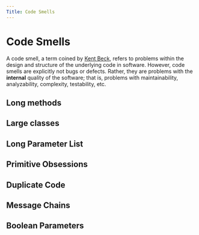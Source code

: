 ```yaml
---
Title: Code Smells
---
```


# Code Smells

A code smell, a term coined by [Kent Beck](https://en.wikipedia.org/wiki/Kent_Beck), refers to problems within the design and structure of the underlying code in software. However, code smells are explicitly not bugs or defects. Rather, they are problems with the **internal** quality of the software; that is, problems with maintainability, analyzability, complexity, testability, etc.


## Long methods

## Large classes

## Long Parameter List

## Primitive Obsessions

## Duplicate Code

## Message Chains

## Boolean Parameters